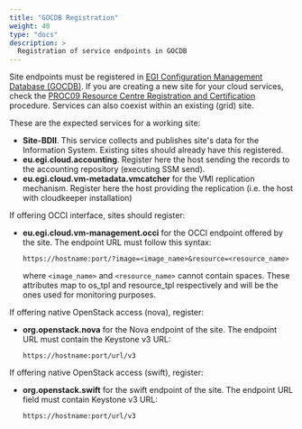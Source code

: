 ```yaml
---
title: "GOCDB Registration"
weight: 40
type: "docs"
description: >
  Registration of service endpoints in GOCDB
---
```


Site endpoints must be registered in
[EGI Configuration Management Database (GOCDB)](https://goc.egi.eu). If you are
creating a new site for your cloud services, check the
[PROC09 Resource Centre Registration and Certification](https://wiki.egi.eu/wiki/PROC09)
procedure. Services can also coexist within an existing (grid) site.

These are the expected services for a working site:

- **Site-BDII**. This service collects and publishes site\'s data for the
  Information System. Existing sites should already have this registered.
- **eu.egi.cloud.accounting**. Register here the host sending the records to the
  accounting repository (executing SSM send).
- **eu.egi.cloud.vm-metadata.vmcatcher** for the VMI replication mechanism.
  Register here the host providing the replication (i.e. the host with
  cloudkeeper installation)

If offering OCCI interface, sites should register:

- **eu.egi.cloud.vm-management.occi** for the OCCI endpoint offered by the site.
  The endpoint URL must follow this syntax:

  `https://hostname:port/?image=<image_name>&resource=<resource_name>`

  where `<image_name>` and `<resource_name>` cannot contain spaces. These
  attributes map to os_tpl and resource_tpl respectively and will be the ones
  used for monitoring purposes.

If offering native OpenStack access (nova), register:

- **org.openstack.nova** for the Nova endpoint of the site. The endpoint URL
  must contain the Keystone v3 URL:

  `https://hostname:port/url/v3`

If offering native OpenStack access (swift), register:

- **org.openstack.swift** for the swift endpoint of the site. The endpoint URL
  field must contain Keystone v3 URL:

  `https://hostname:port/url/v3`
